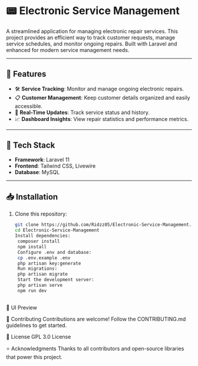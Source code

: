 # 📟 Electronic Service Management

A streamlined application for managing electronic repair services. This project provides an efficient way to track customer requests, manage service schedules, and monitor ongoing repairs. Built with Laravel and enhanced for modern service management needs.

---

## 🚀 Features
- 🛠️ **Service Tracking**: Monitor and manage ongoing electronic repairs.
- 📋 **Customer Management**: Keep customer details organized and easily accessible.
- 🔄 **Real-Time Updates**: Track service status and history.
- 📈 **Dashboard Insights**: View repair statistics and performance metrics.

---

## 🧰 Tech Stack
- **Framework**: Laravel 11
- **Frontend**: Tailwind CSS, Livewire
- **Database**: MySQL

---

## 📥 Installation
1. Clone this repository:
   ```bash
   git clone https://github.com/Ridzz05/Electronic-Service-Management.git
   cd Electronic-Service-Management
   Install dependencies:
    composer install
    npm install
    Configure .env and database:
    cp .env.example .env
    php artisan key:generate
    Run migrations:
    php artisan migrate
    Start the development server:
    php artisan serve
    npm run dev
    
🎨 UI Preview

🤝 Contributing
Contributions are welcome! Follow the CONTRIBUTING.md guidelines to get started.

📄 License
GPL 3.0 License

⭐ Acknowledgments
Thanks to all contributors and open-source libraries that power this project.
